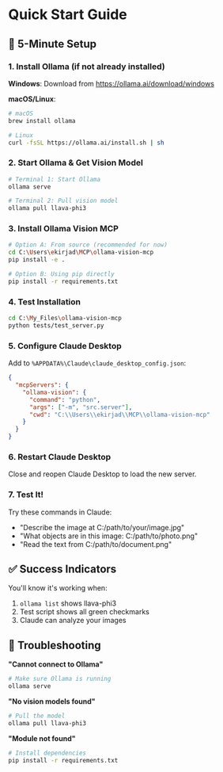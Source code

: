 # Quick Start Guide

## 🚀 5-Minute Setup

### 1. Install Ollama (if not already installed)

**Windows**: Download from https://ollama.ai/download/windows

**macOS/Linux**:
```bash
# macOS
brew install ollama

# Linux
curl -fsSL https://ollama.ai/install.sh | sh
```

### 2. Start Ollama & Get Vision Model

```bash
# Terminal 1: Start Ollama
ollama serve

# Terminal 2: Pull vision model
ollama pull llava-phi3
```

### 3. Install Ollama Vision MCP

```bash
# Option A: From source (recommended for now)
cd C:\Users\ekirjad\MCP\ollama-vision-mcp
pip install -e .

# Option B: Using pip directly
pip install -r requirements.txt
```

### 4. Test Installation

```bash
cd C:\My_Files\ollama-vision-mcp
python tests/test_server.py
```

### 5. Configure Claude Desktop

Add to `%APPDATA%\Claude\claude_desktop_config.json`:

```json
{
  "mcpServers": {
    "ollama-vision": {
      "command": "python",
      "args": ["-m", "src.server"],
      "cwd": "C:\\Users\\ekirjad\\MCP\\ollama-vision-mcp"
    }
  }
}
```

### 6. Restart Claude Desktop

Close and reopen Claude Desktop to load the new server.

### 7. Test It!

Try these commands in Claude:
- "Describe the image at C:/path/to/your/image.jpg"
- "What objects are in this image: C:/path/to/photo.png"
- "Read the text from C:/path/to/document.png"

## ✅ Success Indicators

You'll know it's working when:
1. `ollama list` shows llava-phi3
2. Test script shows all green checkmarks
3. Claude can analyze your images

## 🔧 Troubleshooting

**"Cannot connect to Ollama"**
```bash
# Make sure Ollama is running
ollama serve
```

**"No vision models found"**
```bash
# Pull the model
ollama pull llava-phi3
```

**"Module not found"**
```bash
# Install dependencies
pip install -r requirements.txt
```
